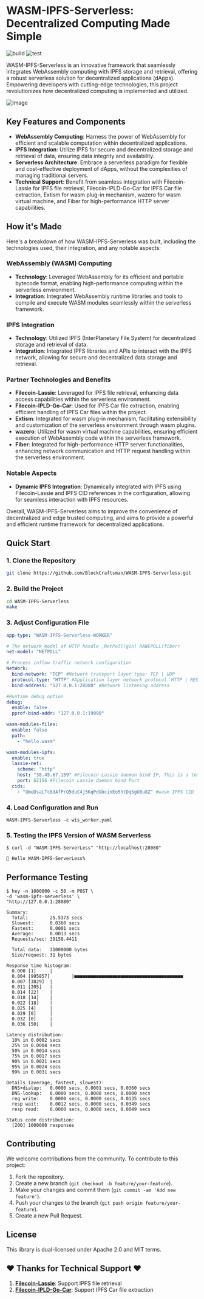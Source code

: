 # WASM-IPFS-Serverless: Decentralized Computing Made Simple

![build](https://github.com/BlockCraftsman/WASM-IPFS-Serverless/actions/workflows/build.yml/badge.svg)
![test](https://github.com/BlockCraftsman/WASM-IPFS-Serverless/actions/workflows/test.yml/badge.svg)

WASM-IPFS-Serverless is an innovative framework that seamlessly integrates WebAssembly computing with IPFS storage and retrieval, offering a robust serverless solution for decentralized applications (dApps). Empowering developers with cutting-edge technologies, this project revolutionizes how decentralized computing is implemented and utilized.

![image](https://github.com/user-attachments/assets/bef50047-79b9-4cba-a5db-75b4571917da)


## Key Features and Components

- **WebAssembly Computing**: Harness the power of WebAssembly for efficient and scalable computation within decentralized applications.
- **IPFS Integration**: Utilize IPFS for secure and decentralized storage and retrieval of data, ensuring data integrity and availability.
- **Serverless Architecture**: Embrace a serverless paradigm for flexible and cost-effective deployment of dApps, without the complexities of managing traditional servers.
- **Technical Support**: Benefit from seamless integration with Filecoin-Lassie for IPFS file retrieval, Filecoin-IPLD-Go-Car for IPFS Car file extraction, Extism for wasm plug-in mechanism, wazero for wasm virtual machine, and Fiber for high-performance HTTP server capabilities.

## How it's Made

Here's a breakdown of how WASM-IPFS-Serverless was built, including the technologies used, their integration, and any notable aspects:

### WebAssembly (WASM) Computing

- **Technology**: Leveraged WebAssembly for its efficient and portable bytecode format, enabling high-performance computing within the serverless environment.
- **Integration**: Integrated WebAssembly runtime libraries and tools to compile and execute WASM modules seamlessly within the serverless framework.

### IPFS Integration

- **Technology**: Utilized IPFS (InterPlanetary File System) for decentralized storage and retrieval of data.
- **Integration**: Integrated IPFS libraries and APIs to interact with the IPFS network, allowing for secure and decentralized data storage and retrieval.

### Partner Technologies and Benefits

- **Filecoin-Lassie**: Leveraged for IPFS file retrieval, enhancing data access capabilities within the serverless environment.
- **Filecoin-IPLD-Go-Car**: Used for IPFS Car file extraction, enabling efficient handling of IPFS Car files within the project.
- **Extism**: Integrated for wasm plug-in mechanism, facilitating extensibility and customization of the serverless environment through wasm plugins.
- **wazero**: Utilized for wasm virtual machine capabilities, ensuring efficient execution of WebAssembly code within the serverless framework.
- **Fiber**: Integrated for high-performance HTTP server functionalities, enhancing network communication and HTTP request handling within the serverless environment.

### Notable Aspects

- **Dynamic IPFS Integration**: Dynamically integrated with IPFS using Filecoin-Lassie and IPFS CID references in the configuration, allowing for seamless interaction with IPFS resources.

Overall, WASM-IPFS-Serverless aims to improve the convenience of decentralized and edge trusted computing, and aims to provide a powerful and efficient runtime framework for decentralized applications.

## Quick Start

### 1. Clone the Repository

```bash
git clone https://github.com/BlockCraftsman/WASM-IPFS-Serverless.git
```

### 2. Build the Project

```bash
cd WASM-IPFS-Serverless
make
```

### 3. Adjust Configuration File

```yaml
app-type: "WASM-IPFS-Serverless-WORKER"

# The network model of HTTP handle ,NetPoll(gin) RAWEPOLL(fiber)
net-model: "NETPOLL"

# Process inflow traffic network configuration
NetWork:
  bind-network: "TCP" #Network transport layer type: TCP | UDP 
  protocol-type: "HTTP" #Application layer network protocol：HTTP | RESP | QUIC
  bind-address: "127.0.0.1:28080" #Network listening address

#Runtime debug option
debug:
  enable: false
  pprof-bind-addr: "127.0.0.1:19090"

wasm-modules-files:
  enable: false
  path:
    - "hello.wasm"

wasm-modules-ipfs:
  enable: true
  lassie-net:
    scheme: "http"
    host: "38.45.67.159" #Filecoin Lassie daemon bind IP, This is a temporarily available address. When it is unavailable, please visit to install and run daemon. (https://github.com/filecoin-project/lassie?tab=readme-ov-file#http-api)
    port: 62156 #Filecoin Lassie daemon bind Port
  cids:
    - "QmeDsaLTc8dAfPrQ5duC4j5KqPdGbcinEo5htDqSgU8u8Z" #wasm IPFS CID
```

### 4. Load Configuration and Run

```shell
WASM-IPFS-Serverless -c wis_worker.yaml
```

### 5. Testing the IPFS Version of WASM Serverless

```shell
$ curl -d "WASM-IPFS-ServerLess" "http://localhost:28080"

👋 Hello WASM-IPFS-ServerLess%
```

## Performance Testing

```shell
$ hey -n 1000000 -c 50 -m POST \ 
-d 'wasm-ipfs-serverless' \
"http://127.0.0.1:28080"

Summary:
  Total:        25.5373 secs
  Slowest:      0.0360 secs
  Fastest:      0.0001 secs
  Average:      0.0013 secs
  Requests/sec: 39158.4411
  
  Total data:   31000000 bytes
  Size/request: 31 bytes

Response time histogram:
  0.000 [1]     |
  0.004 [995857]        |■■■■■■■■■■■■■■■■■■■■■■■■■■■■■■■■■■■■■■■■
  0.007 [3829]  |
  0.011 [205]   |
  0.014 [22]    |
  0.018 [14]    |
  0.022 [18]    |
  0.025 [4]     |
  0.029 [0]     |
  0.032 [0]     |
  0.036 [50]    |

Latency distribution:
  10% in 0.0002 secs
  25% in 0.0004 secs
  50% in 0.0014 secs
  75% in 0.0017 secs
  90% in 0.0021 secs
  95% in 0.0024 secs
  99% in 0.0031 secs

Details (average, fastest, slowest):
  DNS+dialup:   0.0000 secs, 0.0001 secs, 0.0360 secs
  DNS-lookup:   0.0000 secs, 0.0000 secs, 0.0000 secs
  req write:    0.0000 secs, 0.0000 secs, 0.0135 secs
  resp wait:    0.0012 secs, 0.0000 secs, 0.0349 secs
  resp read:    0.0000 secs, 0.0000 secs, 0.0049 secs

Status code distribution:
  [200] 1000000 responses
```

## Contributing

We welcome contributions from the community. To contribute to this project:

1. Fork the repository.
2. Create a new branch (`git checkout -b feature/your-feature`).
3. Make your changes and commit them (`git commit -am 'Add new feature'`).
4. Push your changes to the branch (`git push origin feature/your-feature`).
5. Create a new Pull Request.

## License

This library is dual-licensed under Apache 2.0 and MIT terms.

## ❤️ Thanks for Technical Support ❤️

1. [**Filecoin-Lassie**](https://github.com/filecoin-project/lassie/): Support IPFS file retrieval
2. [**Filecoin-IPLD-Go-Car**](https://github.com/ipld/go-car): Support IPFS Car file extraction
